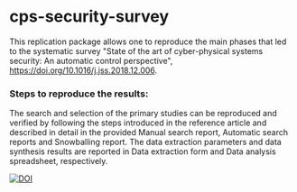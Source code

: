 # cps-security-survey
This replication package allows one to reproduce the main phases that led to the systematic survey "State of the art of cyber-physical systems security: An automatic control perspective", https://doi.org/10.1016/j.jss.2018.12.006.

### Steps to reproduce the results:
The search and selection of the primary studies can be reproduced and verified by following the steps introduced in the reference article and described in detail in the provided Manual search report, Automatic search reports and Snowballing report. The data extraction parameters and data synthesis results are reported in Data extraction form and Data analysis spreadsheet, respectively.

[![DOI](https://zenodo.org/badge/167570318.svg)](https://zenodo.org/badge/latestdoi/167570318)
